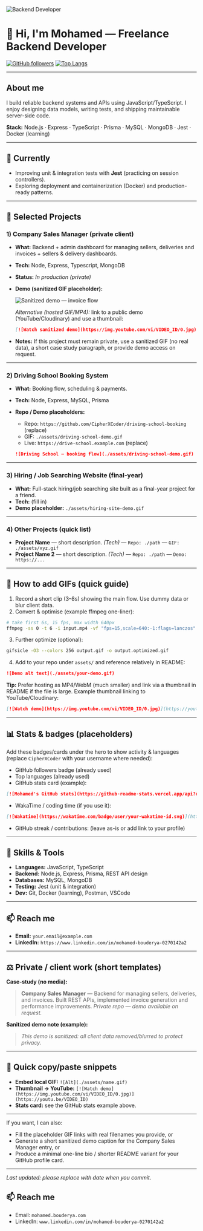 ![Backend Developer](https://github.com/CipherXCoder/CipherXCoder/blob/main/Navy%20Blue%20Geometric%20Technology%20LinkedIn%20Banner2.png)

# 👋 Hi, I'm Mohamed — Freelance Backend Developer

[![GitHub followers](https://img.shields.io/github/followers/CipherXCoder?label=follow\&style=social)](https://github.com/CipherXCoder)
[![Top Langs](https://github-readme-stats.vercel.app/api/top-langs/?username=CipherXCoder\&layout=compact)](https://github.com/CipherXCoder)

---

## About me

I build reliable backend systems and APIs using JavaScript/TypeScript.
I enjoy designing data models, writing tests, and shipping maintainable server-side code.

**Stack:** Node.js · Express · TypeScript · Prisma · MySQL · MongoDB · Jest · Docker (learning)

---

## 🔭 Currently

* Improving unit & integration tests with **Jest** (practicing on session controllers).
* Exploring deployment and containerization (Docker) and production-ready patterns.

---

## 🚀 Selected Projects

### 1) Company Sales Manager (private client)

* **What:** Backend + admin dashboard for managing sellers, deliveries and invoices + sellers & delivery dashboards.

* **Tech:** Node, Express, Typescript, MongoDB

* **Status:** *In production (private)*

* **Demo (sanitized GIF placeholder):**

  ![Sanitized demo — invoice flow](https://github.com/CipherXCoder/CipherXCoder/blob/main/Untitled%20video%20-%20Made%20with%20Clipchamp.gif)

  *Alternative (hosted GIF/MP4):* link to a public demo (YouTube/Cloudinary) and use a thumbnail:

  ```md
  [![Watch sanitized demo](https://img.youtube.com/vi/VIDEO_ID/0.jpg)](https://youtu.be/VIDEO_ID)
  ```

* **Notes:** If this project must remain private, use a sanitized GIF (no real data), a short case study paragraph, or provide demo access on request.

---

### 2) Driving School Booking System

* **What:** Booking flow, scheduling & payments.
* **Tech:** Node, Express, MySQL, Prisma
* **Repo / Demo placeholders:**

  * Repo: `https://github.com/CipherXCoder/driving-school-booking` (replace)
  * GIF: `./assets/driving-school-demo.gif`
  * Live: `https://drive-school.example.com` (replace)

  ```md
  ![Driving School — booking flow](./assets/driving-school-demo.gif)
  ```

---

### 3) Hiring / Job Searching Website (final-year)

* **What:** Full-stack hiring/job searching site built as a final-year project for a friend.
* **Tech:** (fill in)
* **Demo placeholder:** `./assets/hiring-site-demo.gif`

---

### 4) Other Projects (quick list)

* **Project Name** — short description. *(Tech)* — `Repo: ./path` — `GIF: ./assets/xyz.gif`
* **Project Name 2** — short description. *(Tech)* — `Repo: ./path` — `Demo: https://...`

---

## 🧩 How to add GIFs (quick guide)

1. Record a short clip (3–8s) showing the main flow. Use dummy data or blur client data.
2. Convert & optimise (example ffmpeg one-liner):

```bash
# take first 6s, 15 fps, max width 640px
ffmpeg -ss 0 -t 6 -i input.mp4 -vf "fps=15,scale=640:-1:flags=lanczos" -loop 0 output.gif
```

3. Further optimize (optional):

```bash
gifsicle -O3 --colors 256 output.gif -o output.optimized.gif
```

4. Add to your repo under `assets/` and reference relatively in README:

```md
![Demo alt text](./assets/your-demo.gif)
```

**Tip:** Prefer hosting as MP4/WebM (much smaller) and link via a thumbnail in README if the file is large. Example thumbnail linking to YouTube/Cloudinary:

```md
[![Watch demo](https://img.youtube.com/vi/VIDEO_ID/0.jpg)](https://youtu.be/VIDEO_ID)
```

---

## 📊 Stats & badges (placeholders)

Add these badges/cards under the hero to show activity & languages (replace `CipherXCoder` with your username where needed):

* GitHub followers badge (already used)
* Top languages (already used)
* GitHub stats card (example):

```md
[![Mohamed's GitHub stats](https://github-readme-stats.vercel.app/api?username=CipherXCoder&show_icons=true&theme=default)](https://github.com/CipherXCoder)
```

* WakaTime / coding time (if you use it):

```md
[![Wakatime](https://wakatime.com/badge/user/your-wakatime-id.svg)](https://wakatime.com/@your-wakatime-id)
```

* GitHub streak / contributions: (leave as-is or add link to your profile)

---

## 🧰 Skills & Tools

* **Languages:** JavaScript, TypeScript
* **Backend:** Node.js, Express, Prisma, REST API design
* **Databases:** MySQL, MongoDB
* **Testing:** Jest (unit & integration)
* **Dev:** Git, Docker (learning), Postman, VSCode

---

## 📫 Reach me

* **Email:** `your.email@example.com`  <!-- replace — current value in your README looks like a domain only -->
* **LinkedIn:** `https://www.linkedin.com/in/mohamed-bouderya-0270142a2`  <!-- replace if needed -->

---

## ⚖️ Private / client work (short templates)

**Case-study (no media):**

> **Company Sales Manager** — Backend for managing sellers, deliveries, and invoices. Built REST APIs, implemented invoice generation and performance improvements. *Private repo — demo available on request.*

**Sanitized demo note (example):**

> *This demo is sanitized: all client data removed/blurred to protect privacy.*

---

## 🔧 Quick copy/paste snippets

* **Embed local GIF:** `![Alt](./assets/name.gif)`
* **Thumbnail → YouTube:** `[![Watch demo](https://img.youtube.com/vi/VIDEO_ID/0.jpg)](https://youtu.be/VIDEO_ID)`
* **Stats card:** see the GitHub stats example above.

---

If you want, I can also:

* Fill the placeholder GIF links with real filenames you provide, or
* Generate a short sanitized demo caption for the Company Sales Manager entry, or
* Produce a minimal one-line bio / shorter README variant for your GitHub profile card.

---

*Last updated: please replace with date when you commit.*


## 📫 Reach me
- Email: `mohamed.bouderya.com`  
- LinkedIn: `www.linkedin.com/in/mohamed-bouderya-0270142a2`  
